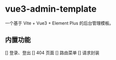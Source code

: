 # vue3-admin-template

一个基于 Vite + Vue3 + Element Plus 的后台管理模板。

## 内置功能

[] 登录、登出
[] 404 页面
[] 路由菜单
[] 请求封装
